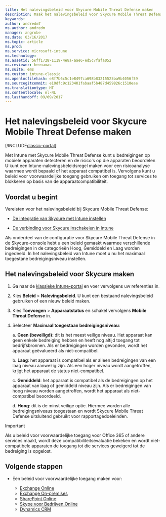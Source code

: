 ```yaml
---
title: Het nalevingsbeleid voor Skycure Mobile Threat Defense maken
description: Maak het nalevingsbeleid voor Skycure Mobile Threat Defense in de klassieke Intune-portal.
keywords: 
author: andredm7
ms.author: andredm
manager: angrobe
ms.date: 03/16/2017
ms.topic: article
ms.prod: 
ms.service: microsoft-intune
ms.technology: 
ms.assetid: 56ff1728-1119-4e8a-aae6-ed5c7fafa052
ms.reviewer: heenamac
ms.suite: ems
ms.custom: intune-classic
ms.openlocfilehash: e8f7b6c5c1e8497ca698b83215525ba9b4056f59
ms.sourcegitcommit: e10dfc9c123401fabaaf5b487d459826c1510eae
ms.translationtype: HT
ms.contentlocale: nl-NL
ms.lasthandoff: 09/09/2017
---
```

# <a name="create-skycure-mobile-threat-defense-compliance-policy"></a>Het nalevingsbeleid voor Skycure Mobile Threat Defense maken

[!INCLUDE[classic-portal](../includes/classic-portal.md)]

Met Intune met Skycure Mobile Threat Defense kunt u bedreigingen op mobiele apparaten detecteren en de risico's op die apparaten beoordelen. U kunt een Intune-nalevingsbeleidsregel maken voor een risicoanalyse waarmee wordt bepaald of het apparaat compatibel is. Vervolgens kunt u beleid voor voorwaardelijke toegang gebruiken om toegang tot services te blokkeren op basis van de apparaatcompatibiliteit.

## <a name="before-you-begin"></a>Voordat u begint

Vereisten voor het nalevingsbeleid bij Skycure Mobile Threat Defense:

-   [De integratie van Skycure met Intune instellen](/intune-classic/deploy-use/setup-the-skycure-integration-with-Intune)

-   [De verbinding voor Skycure inschakelen in Intune](/intune-classic/deploy-use/enable-skycure-mobile-threat-defense-in-intune)

Als onderdeel van de configuratie voor Skycure Mobile Threat Defense in de Skycure-console hebt u een beleid gemaakt waarmee verschillende bedreigingen in de categorieën Hoog, Gemiddeld en Laag worden ingedeeld. In het nalevingsbeleid van Intune moet u nu het maximaal toegestane bedreigingsniveau instellen.

## <a name="to-create-skycure-compliance-policy"></a>Het nalevingsbeleid voor Skycure maken

1.  Ga naar de [klassieke Intune-portal](https://manage.microsoft.com/) en voer vervolgens uw referenties in.

2.  Kies **Beleid** &gt; **Nalevingsbeleid**. U kunt een bestaand nalevingsbeleid gebruiken of een nieuw beleid maken.

3.  Kies **Toevoegen** &gt; **Apparaatstatus** en schakel vervolgens **Mobile Threat Defense** in.

4.  Selecteer **Maximaal toegestaan bedreigingsniveau**:

    a.  **Geen (beveiligd)**: dit is het meest veilige niveau. Het apparaat kan geen enkele bedreiging hebben en heeft nog altijd toegang tot bedrijfsbronnen. Als er bedreigingen worden gevonden, wordt het apparaat geëvalueerd als niet-compatibel.

    b.  **Laag**: het apparaat is compatibel als er alleen bedreigingen van een laag niveau aanwezig zijn. Als een hoger niveau wordt aangetroffen, krijgt het apparaat de status niet-compatibel.

    c.  **Gemiddeld**: het apparaat is compatibel als de bedreigingen op het apparaat van laag of gemiddeld niveau zijn. Als er bedreigingen van hoog niveau worden aangetroffen, wordt het apparaat als niet-compatibel beoordeeld.

    d.  **Hoog**: dit is de minst veilige optie. Hiermee worden alle bedreigingsniveaus toegestaan en wordt Skycure Mobile Threat Defense uitsluitend gebruikt voor rapportagedoeleinden.

> [!IMPORTANT]
> Als u beleid voor voorwaardelijke toegang voor Office 365 of andere services maakt, wordt deze compatibiliteitsevaluatie bekeken en wordt niet-compatibele apparaten de toegang tot die services geweigerd tot de bedreiging is opgelost.

## <a name="span-idmonitor-device-threats-classanchorspan-idnext-steps-classanchorspan-idtoc477360344-classanchorspanspanspannext-steps"></a><span id="monitor-device-threats" class="anchor"><span id="next-steps" class="anchor"><span id="_Toc477360344" class="anchor"></span></span></span>Volgende stappen

-   Een beleid voor voorwaardelijke toegang maken voor:

    -   [Exchange Online](/intune-classic/deploy-use/restrict-access-to-exchange-online-with-microsoft-intune)
    -   [Exchange On-premises](/intune-classic/deploy-use/restrict-access-to-exchange-onpremises-with-microsoft-intune)
    -   [SharePoint Online](/intune-classic/deploy-use/restrict-access-to-sharepoint-online-with-microsoft-intune)
    -   [Skype voor Bedrijven Online](/intune-classic/deploy-use/restrict-access-to-skype-for-business-online-with-microsoft-intune)
    -   [Dynamics CRM](/intune-classic/deploy-use/restrict-access-to-dynamics-crm-online-with-microsoft-intune)
